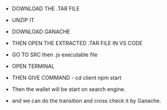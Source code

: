 - DOWNLOAD THE .TAR FILE

- UNZIP IT

- DOWNLOAD GANACHE
  
- THEN OPEN THE EXTRACTED .TAR FILE IN VS CODE
  
- GO TO SRC then .js executable file
  
- OPEN TERMINAL
  
- THEN GIVE COMMAND - cd client npm start

- Then the wallet will be start on search engine.
  
- and we can do the transition and cross check it by Ganache.

